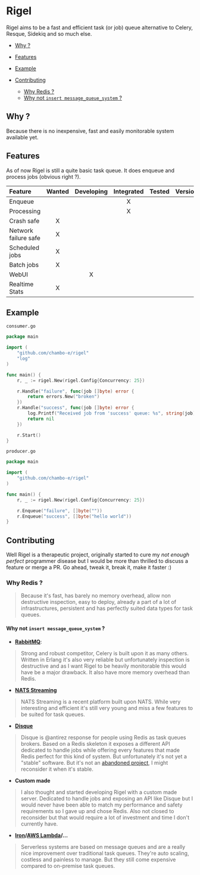 # Rigel

Rigel aims to be a fast and efficient task (or job) queue alternative to Celery, Resque, Sidekiq and so much else.

- [Why ?](#why-)
- [Features](features)
- [Example](#example)
- [Contributing](#contributing)

  - [Why Redis ?](#why-redis-)
  - [Why not `insert message_queue_system` ?](#user-content-why-not-insert-message_queue_system-)

## Why ?

Because there is no inexpensive, fast and easily monitorable system available yet.

## Features

As of now Rigel is still a quite basic task queue. It does enqueue and process jobs (obvious right ?).

Feature              | Wanted | Developing | Integrated | Tested | Version
:------------------- | :----: | :--------: | :--------: | :----- | :------
Enqueue              |        |            |     X      |        |
Processing           |        |            |     X      |        |
Crash safe           |   X    |            |            |        |
Network failure safe |   X    |            |            |        |
Scheduled jobs       |   X    |            |            |        |
Batch jobs           |   X    |            |            |        |
WebUI                |        |     X      |            |        |
Realtime Stats       |   X    |            |            |        |

## Example

`consumer.go`

```go
package main

import (
    "github.com/chambo-e/rigel"
    "log"
)

func main() {
    r, _ := rigel.New(rigel.Config{Concurrency: 25})

    r.Handle("failure", func(job []byte) error {
        return errors.New("broken")
    })
    r.Handle("success", func(job []byte) error {
        log.Printf("Received job from 'success' queue: %s", string(job))
        return nil
    })

    r.Start()
}
```

`producer.go`

```go
package main

import (
    "github.com/chambo-e/rigel"
)

func main() {
    r, _ := rigel.New(rigel.Config{Concurrency: 25})

    r.Enqueue("failure", []byte(""))
    r.Enqueue("success", []byte("hello world"))
}
```

## Contributing

Well Rigel is a therapeutic project, originally started to cure my _not enough perfect_ programmer disease but I would be more than thrilled to discuss a feature or merge a PR. Go ahead, tweak it, break it, make it faster :)

### Why Redis ?

> Because it's fast, has barely no memory overhead, allow non destructive inspection, easy to deploy, already a part of a lot of infrastructures, persistent and has perfectly suited data types for task queues.

#### Why not `insert message_queue_system` ?

- **[RabbitMQ](https://www.rabbitmq.com/)**:

> Strong and robust competitor, Celery is built upon it as many others. Written in Erlang it's also very reliable but unfortunately inspection is destructive and as I want Rigel to be heavily monitorable this would have be a major drawback. It also have more memory overhead than Redis.

- **[NATS Streaming](https://github.com/nats-io/nats-streaming-server)**

> NATS Streaming is a recent platform built upon NATS. While very interesting and efficient it's still very young and miss a few features to be suited for task queues.

- **[Disque](https://github.com/antirez/disque)**

> Disque is @antirez response for people using Redis as task queues brokers. Based on a Redis skeleton it exposes a different API dedicated to handle jobs while offering every features that made Redis perfect for this kind of system. But unfortunately it's not yet a "stable" software. But it's not an [abandoned project](https://github.com/antirez/disque/issues/190), I might reconsider it when it's stable.

- **Custom made**

> I also thought and started developing Rigel with a custom made server. Dedicated to handle jobs and exposing an API like Disque but I would never have been able to match my performance and safety requirements so I gave up and chose Redis. Also not closed to reconsider but that would require a lot of investment and time I don't currently have.

- **[Iron](http://iron.io/)/[AWS Lambda](https://aws.amazon.com/fr/lambda/)/...**

> Serverless systems are based on message queues and are a really nice improvement over traditional task queues. They're auto scaling, costless and painless to manage. But they still come expensive compared to on-premise task queues.

